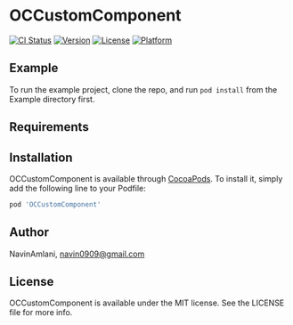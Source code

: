 # OCCustomComponent

[![CI Status](https://img.shields.io/travis/NavinAmlani/OCCustomComponent.svg?style=flat)](https://travis-ci.org/NavinAmlani/OCCustomComponent)
[![Version](https://img.shields.io/cocoapods/v/OCCustomComponent.svg?style=flat)](https://cocoapods.org/pods/OCCustomComponent)
[![License](https://img.shields.io/cocoapods/l/OCCustomComponent.svg?style=flat)](https://cocoapods.org/pods/OCCustomComponent)
[![Platform](https://img.shields.io/cocoapods/p/OCCustomComponent.svg?style=flat)](https://cocoapods.org/pods/OCCustomComponent)

## Example

To run the example project, clone the repo, and run `pod install` from the Example directory first.

## Requirements

## Installation

OCCustomComponent is available through [CocoaPods](https://cocoapods.org). To install
it, simply add the following line to your Podfile:

```ruby
pod 'OCCustomComponent'
```

## Author

NavinAmlani, navin0909@gmail.com

## License

OCCustomComponent is available under the MIT license. See the LICENSE file for more info.

